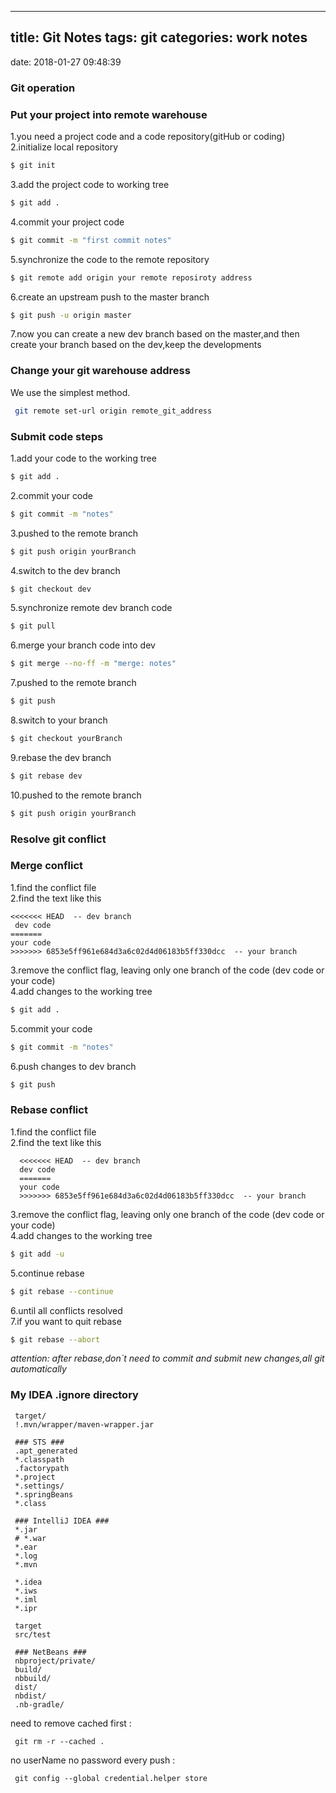 ----------------
title: Git Notes
tags: git
categories: work notes
----------------
date: 2018-01-27 09:48:39

### Git operation

### Put your project into remote warehouse
1.you need a project code and a code repository(gitHub or coding)   
2.initialize local repository   

``` bash
$ git init
```

3.add the project code to working tree  
 
``` bash
$ git add .
```

4.commit your project code

``` bash
$ git commit -m "first commit notes"
```
   
5.synchronize the code to the remote repository

``` bash
$ git remote add origin your remote reposiroty address
```

6.create an upstream push to the master branch

``` bash
$ git push -u origin master
```
   
7.now you can create a new dev branch based on the master,and then create your branch based on the dev,keep the developments

### Change your git warehouse address
We use the simplest method.

   ```bash
    git remote set-url origin remote_git_address
   ```
  
### Submit code steps       
1.add your code to the working tree

``` bash
$ git add .
```

2.commit your code

``` bash
$ git commit -m "notes"
```

3.pushed to the remote branch

``` bash
$ git push origin yourBranch
```

4.switch to the dev branch 

``` bash
$ git checkout dev
```

5.synchronize remote dev branch code

``` bash
$ git pull
```

6.merge your branch code into dev

``` bash
$ git merge --no-ff -m "merge: notes"
```

7.pushed to the remote branch

``` bash
$ git push
```

8.switch to your branch 

``` bash
$ git checkout yourBranch
```

9.rebase the dev branch

``` bash
$ git rebase dev
```

10.pushed to the remote branch

``` bash
$ git push origin yourBranch
```

### Resolve git conflict

### Merge conflict   
1.find the conflict file   
2.find the text like this 
  
```
<<<<<<< HEAD  -- dev branch
 dev code
=======
your code
>>>>>>> 6853e5ff961e684d3a6c02d4d06183b5ff330dcc  -- your branch
```
   
3.remove the conflict flag, leaving only one branch of the code (dev code or your code)   
4.add changes to the working tree

 ``` bash
$ git add .
```
   
5.commit your code   

``` bash
$ git commit -m "notes"
```

6.push changes to dev branch   

``` bash
$ git push
```
   
### Rebase conflict   
1.find the conflict file   
2.find the text like this 

   ```
     <<<<<<< HEAD  -- dev branch
     dev code
     =======
     your code
     >>>>>>> 6853e5ff961e684d3a6c02d4d06183b5ff330dcc  -- your branch
   ```

3.remove the conflict flag, leaving only one branch of the code (dev code or your code)   
4.add changes to the working tree

   ``` bash
   $ git add -u
   ```

5.continue rebase   

   ``` bash
   $ git rebase --continue
   ```

6.until all conflicts resolved   
7.if you want to quit rebase   

   ``` bash
   $ git rebase --abort
   ```

*attention: after rebase,don`t need to commit and submit new changes,all git automatically*

### My IDEA .ignore directory

   ```
    target/
    !.mvn/wrapper/maven-wrapper.jar
    
    ### STS ###
    .apt_generated
    *.classpath
    .factorypath
    *.project
    *.settings/
    *.springBeans
    *.class
    
    ### IntelliJ IDEA ###
    *.jar
    # *.war
    *.ear
    *.log
    *.mvn
    
    *.idea
    *.iws
    *.iml
    *.ipr
    
    target
    src/test
    
    ### NetBeans ###
    nbproject/private/
    build/
    nbbuild/
    dist/
    nbdist/
    .nb-gradle/
   ```

need to remove cached first : 

   ```
    git rm -r --cached .
   ```
   
no userName no password every push :

   ```
    git config --global credential.helper store
   ```

  